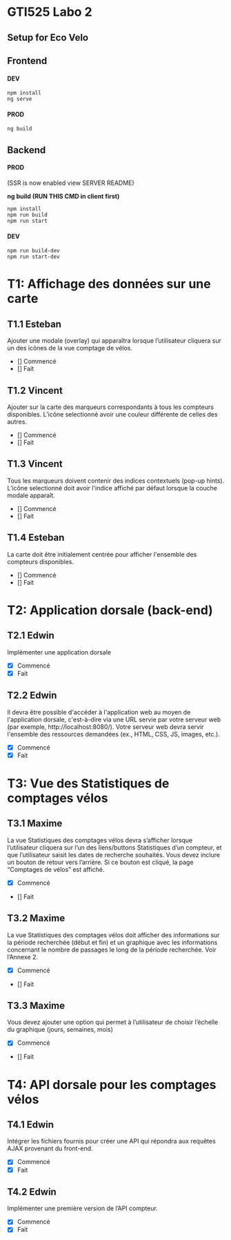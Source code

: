 # GTI525 Labo 2
## Setup for Eco Velo
## Frontend
#### DEV
    npm install
    ng serve
#### PROD
    ng build
## Backend 
#### PROD
(SSR is now enabled view SERVER README)

<b>ng build (RUN THIS CMD in client first)</b>

    npm install 
    npm run build
    npm run start
#### DEV
    npm run build-dev
    npm run start-dev


# T1: Affichage des données sur une carte

## T1.1 Esteban
Ajouter une modale (overlay) qui apparaîtra lorsque l’utilisateur cliquera sur un des icônes de la vue comptage de vélos.
- [] Commencé
- [] Fait

## T1.2 Vincent
Ajouter sur la carte des marqueurs correspondants à tous les compteurs disponibles. L’icône selectionné avoir une couleur différente de celles des autres.
- [] Commencé
- [] Fait

## T1.3 Vincent
Tous les marqueurs doivent contenir des indices contextuels (pop-up hints). L’icône selectionné doit avoir l'indice affiché par défaut lorsque la couche modale apparaît.
- [] Commencé
- [] Fait

## T1.4 Esteban
La carte doit être initialement centrée pour afficher l'ensemble des compteurs disponibles.
- [] Commencé
- [] Fait

# T2: Application dorsale (back-end)
## T2.1 Edwin
Implémenter une application dorsale
- [x] Commencé
- [x] Fait
  
## T2.2 Edwin
Il devra être possible d'accéder à l'application web au moyen de l'application dorsale,
c'est-à-dire via une URL servie par votre serveur web (par exemple, http://localhost:8080/). Votre
serveur web devra servir l'ensemble des ressources demandées (ex., HTML, CSS, JS, images, etc.).
- [x] Commencé
- [x] Fait

# T3: Vue des Statistiques de comptages vélos
## T3.1 Maxime
La vue Statistiques des comptages vélos devra s’afficher lorsque l’utilisateur cliquera sur l’un
des liens/buttons Statistiques d’un compteur, et que l’utilisateur saisit les dates de recherche
souhaités. Vous devez inclure un bouton de retour vers l’arrière. Si ce bouton est cliqué, la page “Comptages de vélos” est affiché.
- [x] Commencé
- [] Fait
## T3.2 Maxime
La vue Statistiques des comptages vélos doit afficher des informations sur la période
recherchée (début et fin) et un graphique avec les informations concernant le nombre de passages le long de la période recherchée. Voir l’Annexe 2.
- [x] Commencé
- [] Fait
## T3.3 Maxime
Vous devez ajouter une option qui permet à l’utilisateur de choisir l’échelle du graphique (jours, semaines, mois)
- [x] Commencé
- [] Fait

# T4: API dorsale pour les comptages vélos
## T4.1 Edwin
Intégrer les fichiers fournis pour créer une API qui répondra aux requêtes AJAX provenant du front-end.

- [x] Commencé
- [x] Fait

## T4.2 Edwin
Implémenter une première version de l’API compteur.
- [x] Commencé
- [x] Fait
